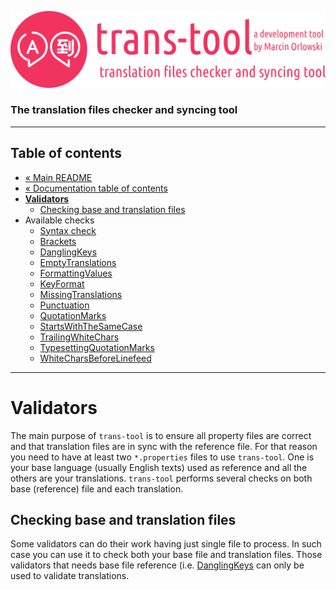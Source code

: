 ![trans-tool logo](../../artwork/trans-tool-logo.png)

### The translation files checker and syncing tool ###

---

## Table of contents ##

* [« Main README](../../README.md)
* [« Documentation table of contents](README.md)
* **[Validators](#validators)**
  * [Checking base and translation files](#checking-base-and-translation-files)
* Available checks
  * [Syntax check](syntax-check.md)
  * [Brackets](brackets.md)
  * [DanglingKeys](dangling-keys.md)
  * [EmptyTranslations](empty-translations.md)
  * [FormattingValues](formatting-values.md)
  * [KeyFormat](key-format.md)
  * [MissingTranslations](missing-translations.md)
  * [Punctuation](punctuation.md)
  * [QuotationMarks](quotation-marks.md)
  * [StartsWithTheSameCase](starts-with-the-same-case.md)
  * [TrailingWhiteChars](trailing-white-chars.md)
  * [TypesettingQuotationMarks](typesetting-quotation-marks.md)
  * [WhiteCharsBeforeLinefeed](white-chars-before-linefeed.md)

---

# Validators #

The main purpose of `trans-tool` is to ensure all property files are correct and that translation files are in sync with the
reference file. For that reason you need to have at least two `*.properties` files to use `trans-tool`. One is your base language
(usually English texts) used as reference and all the others are your translations. `trans-tool` performs several checks on both
base (reference) file and each translation.

## Checking base and translation files ##

Some validators can do their work having just single file to process. In such
case you can use it to check both your base file and translation files. Those
validators that needs base file reference (i.e. [DanglingKeys](dangling-keys.md)
can only be used to validate translations.
